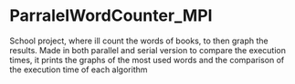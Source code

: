 # ParralelWordCounter_MPI
 School project, where ill count the words of books, to then graph the results. Made in both parallel and serial version to compare the execution times, it prints the graphs of the most used words and the comparison of the execution time of each algorithm
